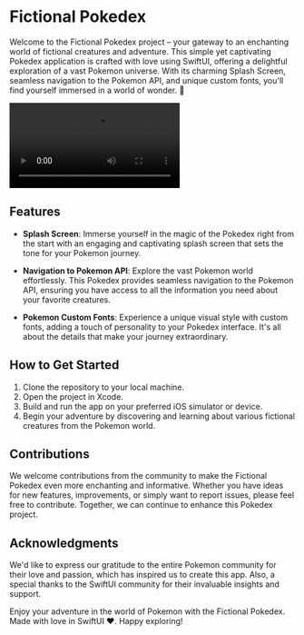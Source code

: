# Fictional Pokedex

Welcome to the Fictional Pokedex project – your gateway to an enchanting world of fictional creatures and adventure. This simple yet captivating Pokedex application is crafted with love using SwiftUI, offering a delightful exploration of a vast Pokemon universe. With its charming Splash Screen, seamless navigation to the Pokemon API, and unique custom fonts, you'll find yourself immersed in a world of wonder. 🐺

![Pokedex App Preview](https://user-images.githubusercontent.com/84998401/216160710-3c60a127-234f-4eb1-ac79-73b0628b70d1.mov)

## Features

- **Splash Screen**: Immerse yourself in the magic of the Pokedex right from the start with an engaging and captivating splash screen that sets the tone for your Pokemon journey.

- **Navigation to Pokemon API**: Explore the vast Pokemon world effortlessly. This Pokedex provides seamless navigation to the Pokemon API, ensuring you have access to all the information you need about your favorite creatures.

- **Pokemon Custom Fonts**: Experience a unique visual style with custom fonts, adding a touch of personality to your Pokedex interface. It's all about the details that make your journey extraordinary.

## How to Get Started

1. Clone the repository to your local machine.
2. Open the project in Xcode.
3. Build and run the app on your preferred iOS simulator or device.
4. Begin your adventure by discovering and learning about various fictional creatures from the Pokemon world.

## Contributions

We welcome contributions from the community to make the Fictional Pokedex even more enchanting and informative. Whether you have ideas for new features, improvements, or simply want to report issues, please feel free to contribute. Together, we can continue to enhance this Pokedex project.

## Acknowledgments

We'd like to express our gratitude to the entire Pokemon community for their love and passion, which has inspired us to create this app. Also, a special thanks to the SwiftUI community for their invaluable insights and support.

Enjoy your adventure in the world of Pokemon with the Fictional Pokedex. Made with love in SwiftUI ❤️. Happy exploring!
